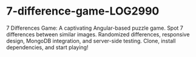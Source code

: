 # 7-difference-game-LOG2990
7 Differences Game: A captivating Angular-based puzzle game. Spot 7 differences between similar images. Randomized differences, responsive design, MongoDB integration, and server-side testing. Clone, install dependencies, and start playing!
